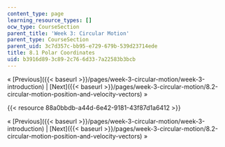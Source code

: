 ```yaml
---
content_type: page
learning_resource_types: []
ocw_type: CourseSection
parent_title: 'Week 3: Circular Motion'
parent_type: CourseSection
parent_uid: 3c7d357c-bb95-e729-679b-539d23714ede
title: 8.1 Polar Coordinates
uid: b3916d89-3c89-2c76-6d33-7a22583b3bcb
---
```


« [Previous]({{< baseurl >}}/pages/week-3-circular-motion/week-3-introduction) | [Next]({{< baseurl >}}/pages/week-3-circular-motion/8.2-circular-motion-position-and-velocity-vectors) »

{{< resource 88a0bbdb-a44d-6e42-9181-43f87d1a6412 >}}

« [Previous]({{< baseurl >}}/pages/week-3-circular-motion/week-3-introduction) | [Next]({{< baseurl >}}/pages/week-3-circular-motion/8.2-circular-motion-position-and-velocity-vectors) »